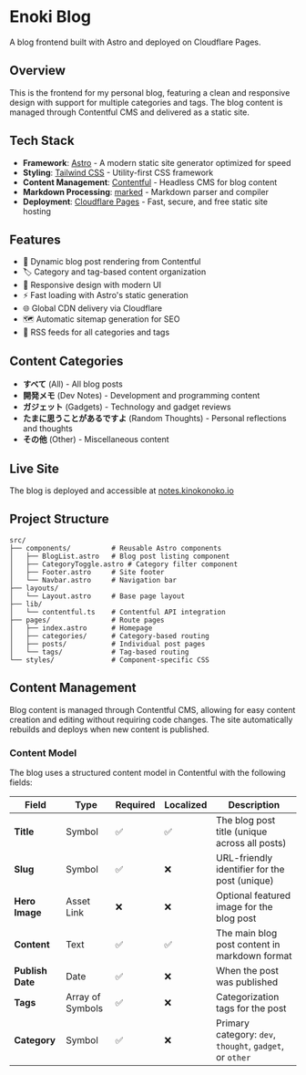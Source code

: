 # Enoki Blog

A blog frontend built with Astro and deployed on Cloudflare Pages.

## Overview

This is the frontend for my personal blog, featuring a clean and responsive design with support for multiple categories and tags. The blog content is managed through Contentful CMS and delivered as a static site.

## Tech Stack

- **Framework**: [Astro](https://astro.build/) - A modern static site generator optimized for speed
- **Styling**: [Tailwind CSS](https://tailwindcss.com/) - Utility-first CSS framework
- **Content Management**: [Contentful](https://www.contentful.com/) - Headless CMS for blog content
- **Markdown Processing**: [marked](https://marked.js.org/) - Markdown parser and compiler
- **Deployment**: [Cloudflare Pages](https://pages.cloudflare.com/) - Fast, secure, and free static site hosting

## Features

- 📝 Dynamic blog post rendering from Contentful
- 🏷️ Category and tag-based content organization
- 📱 Responsive design with modern UI
- ⚡ Fast loading with Astro's static generation
- 🌐 Global CDN delivery via Cloudflare
- 🗺️ Automatic sitemap generation for SEO
- 📡 RSS feeds for all categories and tags

## Content Categories

- **すべて** (All) - All blog posts
- **開発メモ** (Dev Notes) - Development and programming content
- **ガジェット** (Gadgets) - Technology and gadget reviews
- **たまに思うことがあるですよ** (Random Thoughts) - Personal reflections and thoughts
- **その他** (Other) - Miscellaneous content

## Live Site

The blog is deployed and accessible at [notes.kinokonoko.io](https://notes.kinokonoko.io)

## Project Structure

```
src/
├── components/          # Reusable Astro components
│   ├── BlogList.astro   # Blog post listing component
│   ├── CategoryToggle.astro # Category filter component
│   ├── Footer.astro     # Site footer
│   └── Navbar.astro     # Navigation bar
├── layouts/
│   └── Layout.astro     # Base page layout
├── lib/
│   └── contentful.ts    # Contentful API integration
├── pages/               # Route pages
│   ├── index.astro      # Homepage
│   ├── categories/      # Category-based routing
│   ├── posts/           # Individual post pages
│   └── tags/            # Tag-based routing
└── styles/              # Component-specific CSS
```

## Content Management

Blog content is managed through Contentful CMS, allowing for easy content creation and editing without requiring code changes. The site automatically rebuilds and deploys when new content is published.

### Content Model

The blog uses a structured content model in Contentful with the following fields:

| Field            | Type             | Required | Localized | Description                                              |
| ---------------- | ---------------- | -------- | --------- | -------------------------------------------------------- |
| **Title**        | Symbol           | ✅       | ✅        | The blog post title (unique across all posts)            |
| **Slug**         | Symbol           | ✅       | ❌        | URL-friendly identifier for the post (unique)            |
| **Hero Image**   | Asset Link       | ❌       | ❌        | Optional featured image for the blog post                |
| **Content**      | Text             | ✅       | ✅        | The main blog post content in markdown format            |
| **Publish Date** | Date             | ✅       | ❌        | When the post was published                              |
| **Tags**         | Array of Symbols | ✅       | ❌        | Categorization tags for the post                         |
| **Category**     | Symbol           | ✅       | ❌        | Primary category: `dev`, `thought`, `gadget`, or `other` |
